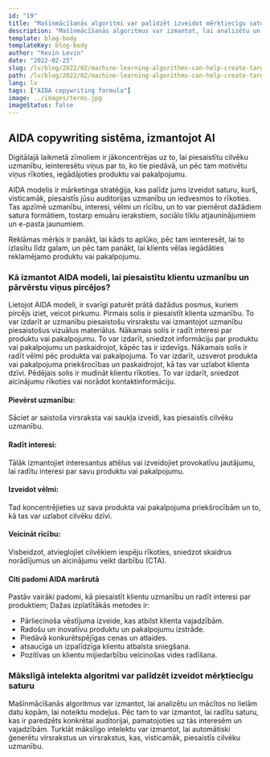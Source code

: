 ```yaml
---
id: "19"
title: "Mašīnmācīšanās algoritmi var palīdzēt izveidot mērķtiecīgu saturu"
description: "Mašīnmācīšanās algoritmus var izmantot, lai analizētu un mācītos no lielām datu kopām, lai noteiktu modeļus. Pēc tam to var izmantot, lai radītu saturu, kas ir paredzēts konkrētai auditorijai, pamatojoties uz tās interesēm. Izmantojot mašīnmācīšanos, uzņēmumi var radīt saturu, kas ir atbilstošāks klientiem un palīdz palielināt pārdošanas apjomus."
template: blog-body
templateKey: blog-body
author: "Kevin Levin"
date: "2022-02-25"
slug: /lv/blog/2022/02/machine-learning-algorithms-can-help-create-targeted-content
path: /lv/blog/2022/02/machine-learning-algorithms-can-help-create-targeted-content
lang: lv
tags: ["AIDA copywriting formula"]
image: ../images/terms.jpg
imageStatus: false
---
```


## AIDA copywriting sistēma, izmantojot AI

Digitālajā laikmetā zīmoliem ir jākoncentrējas uz to, lai piesaistītu cilvēku uzmanību, ieinteresētu viņus par to, ko tie piedāvā, un pēc tam motivētu viņus rīkoties, iegādājoties produktu vai pakalpojumu.

AIDA modelis ir mārketinga stratēģija, kas palīdz jums izveidot saturu, kurš, visticamāk, piesaistīs jūsu auditorijas uzmanību un iedvesmos to rīkoties. Tas apzīmē uzmanību, interesi, vēlmi un rīcību, un to var piemērot dažādiem satura formātiem, tostarp emuāru ierakstiem, sociālo tīklu atjauninājumiem un e-pasta jaunumiem.

Reklāmas mērķis ir panākt, lai kāds to aplūko, pēc tam ieinteresēt, lai to izlasītu līdz galam, un pēc tam panākt, lai klients vēlas iegādāties reklamējamo produktu vai pakalpojumu.

### Kā izmantot AIDA modeli, lai piesaistītu klientu uzmanību un pārvērstu viņus pircējos?

Lietojot AIDA modeli, ir svarīgi paturēt prātā dažādus posmus, kuriem pircējs iziet, veicot pirkumu. Pirmais solis ir piesaistīt klienta uzmanību. To var izdarīt ar uzmanību piesaistošu virsrakstu vai izmantojot uzmanību piesaistošus vizuālus materiālus. Nākamais solis ir radīt interesi par produktu vai pakalpojumu. To var izdarīt, sniedzot informāciju par produktu vai pakalpojumu un paskaidrojot, kāpēc tas ir izdevīgs. Nākamais solis ir radīt vēlmi pēc produkta vai pakalpojuma. To var izdarīt, uzsverot produkta vai pakalpojuma priekšrocības un paskaidrojot, kā tas var uzlabot klienta dzīvi. Pēdējais solis ir mudināt klientu rīkoties. To var izdarīt, sniedzot aicinājumu rīkoties vai norādot kontaktinformāciju.

#### Pievērst uzmanību:

Sāciet ar saistoša virsraksta vai saukļa izveidi, kas piesaistīs cilvēku uzmanību.

#### Radīt interesi:

Tālāk izmantojiet interesantus attēlus vai izveidojiet provokatīvu jautājumu, lai radītu interesi par savu produktu vai pakalpojumu.

#### Izveidot vēlmi:

Tad koncentrējieties uz sava produkta vai pakalpojuma priekšrocībām un to, kā tas var uzlabot cilvēku dzīvi.

#### Veicināt rīcību:

Visbeidzot, atvieglojiet cilvēkiem iespēju rīkoties, sniedzot skaidrus norādījumus un aicinājumu veikt darbību (CTA).

#### Citi padomi AIDA maršrutā

Pastāv vairāki padomi, kā piesaistīt klientu uzmanību un radīt interesi par produktiem; Dažas izplatītākās metodes ir:

- Pārliecinoša vēstījuma izveide, kas atbilst klienta vajadzībām.
- Radošu un inovatīvu produktu un pakalpojumu izstrāde.
- Piedāvā konkurētspējīgas cenas un atlaides.
- atsaucīga un izpalīdzīga klientu atbalsta sniegšana.
- Pozitīvas un klientu mijiedarbību veicinošas vides radīšana.

### Mākslīgā intelekta algoritmi var palīdzēt izveidot mērķtiecīgu saturu

Mašīnmācīšanās algoritmus var izmantot, lai analizētu un mācītos no lielām datu kopām, lai noteiktu modeļus. Pēc tam to var izmantot, lai radītu saturu, kas ir paredzēts konkrētai auditorijai, pamatojoties uz tās interesēm un vajadzībām. Turklāt mākslīgo intelektu var izmantot, lai automātiski ģenerētu virsrakstus un virsrakstus, kas, visticamāk, piesaistīs cilvēku uzmanību.
